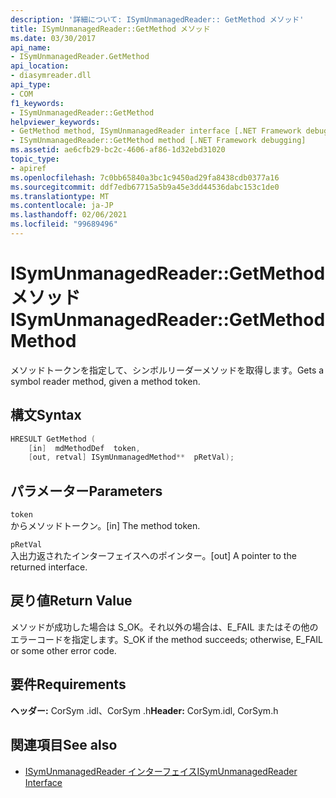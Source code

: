 ```yaml
---
description: '詳細について: ISymUnmanagedReader:: GetMethod メソッド'
title: ISymUnmanagedReader::GetMethod メソッド
ms.date: 03/30/2017
api_name:
- ISymUnmanagedReader.GetMethod
api_location:
- diasymreader.dll
api_type:
- COM
f1_keywords:
- ISymUnmanagedReader::GetMethod
helpviewer_keywords:
- GetMethod method, ISymUnmanagedReader interface [.NET Framework debugging]
- ISymUnmanagedReader::GetMethod method [.NET Framework debugging]
ms.assetid: ae6cfb29-bc2c-4606-af86-1d32ebd31020
topic_type:
- apiref
ms.openlocfilehash: 7c0bb65840a3bc1c9450ad29fa8438cdb0377a16
ms.sourcegitcommit: ddf7edb67715a5b9a45e3dd44536dabc153c1de0
ms.translationtype: MT
ms.contentlocale: ja-JP
ms.lasthandoff: 02/06/2021
ms.locfileid: "99689496"
---
```

# <a name="isymunmanagedreadergetmethod-method"></a><span data-ttu-id="3ac78-103">ISymUnmanagedReader::GetMethod メソッド</span><span class="sxs-lookup"><span data-stu-id="3ac78-103">ISymUnmanagedReader::GetMethod Method</span></span>

<span data-ttu-id="3ac78-104">メソッドトークンを指定して、シンボルリーダーメソッドを取得します。</span><span class="sxs-lookup"><span data-stu-id="3ac78-104">Gets a symbol reader method, given a method token.</span></span>  
  
## <a name="syntax"></a><span data-ttu-id="3ac78-105">構文</span><span class="sxs-lookup"><span data-stu-id="3ac78-105">Syntax</span></span>  
  
```cpp  
HRESULT GetMethod (  
    [in]  mdMethodDef  token,  
    [out, retval] ISymUnmanagedMethod**  pRetVal);  
```  
  
## <a name="parameters"></a><span data-ttu-id="3ac78-106">パラメーター</span><span class="sxs-lookup"><span data-stu-id="3ac78-106">Parameters</span></span>  

 `token`  
 <span data-ttu-id="3ac78-107">からメソッドトークン。</span><span class="sxs-lookup"><span data-stu-id="3ac78-107">[in] The method token.</span></span>  
  
 `pRetVal`  
 <span data-ttu-id="3ac78-108">入出力返されたインターフェイスへのポインター。</span><span class="sxs-lookup"><span data-stu-id="3ac78-108">[out] A pointer to the returned interface.</span></span>  
  
## <a name="return-value"></a><span data-ttu-id="3ac78-109">戻り値</span><span class="sxs-lookup"><span data-stu-id="3ac78-109">Return Value</span></span>  

 <span data-ttu-id="3ac78-110">メソッドが成功した場合は S_OK。それ以外の場合は、E_FAIL またはその他のエラーコードを指定します。</span><span class="sxs-lookup"><span data-stu-id="3ac78-110">S_OK if the method succeeds; otherwise, E_FAIL or some other error code.</span></span>  
  
## <a name="requirements"></a><span data-ttu-id="3ac78-111">要件</span><span class="sxs-lookup"><span data-stu-id="3ac78-111">Requirements</span></span>  

 <span data-ttu-id="3ac78-112">**ヘッダー:** CorSym .idl、CorSym .h</span><span class="sxs-lookup"><span data-stu-id="3ac78-112">**Header:** CorSym.idl, CorSym.h</span></span>  
  
## <a name="see-also"></a><span data-ttu-id="3ac78-113">関連項目</span><span class="sxs-lookup"><span data-stu-id="3ac78-113">See also</span></span>

- [<span data-ttu-id="3ac78-114">ISymUnmanagedReader インターフェイス</span><span class="sxs-lookup"><span data-stu-id="3ac78-114">ISymUnmanagedReader Interface</span></span>](isymunmanagedreader-interface.md)

